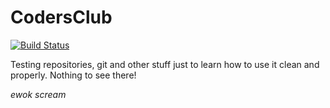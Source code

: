 # CodersClub
[![Build Status](https://travis-ci.org/ChopSeeGuy/CodersClub.svg?branch=master)](https://travis-ci.org/ChopSeeGuy/CodersClub)

Testing repositories, git and other stuff just to learn how to use it clean and properly. 
Nothing to see there!

*ewok scream*
